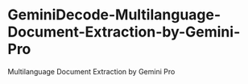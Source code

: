 # GeminiDecode-Multilanguage-Document-Extraction-by-Gemini-Pro
Multilanguage Document Extraction by Gemini Pro
